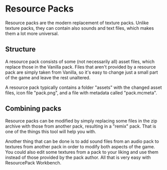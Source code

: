 # Resource Packs

Resource packs are the modern replacement of texture packs. Unlike texture packs, they
can contain also sounds and text files, which makes them a lot more universal.


## Structure

A resource pack consists of some (not necessarily all) asset files, which replace those in the Vanilla pack.
Files that aren't provided by a resource pack are simply taken from Vanilla, so it's easy to change just a
small part of the game and leave the rest unaltered.

A resource pack typically contains a folder "assets" with the changed asset files, icon file "pack.png",
and a file with metadata called "pack.mcmeta".


## Combining packs

Resource packs can be modified by simply replacing some files in the zip archive with those from another pack,
resulting in a "remix" pack. That is one of the things this tool will help you with.

Another thing that can be done is to add sound files from an audio pack to textures from another pack in order
to modify both aspects of the game. You could also edit some textures from a pack to your liking and use them instead
of those provided by the pack author. All that is very easy with ResourcePack Workbench.
